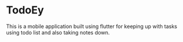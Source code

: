 # TodoEy
This is a mobile application built using flutter for keeping up with tasks using todo list and also taking notes down.
